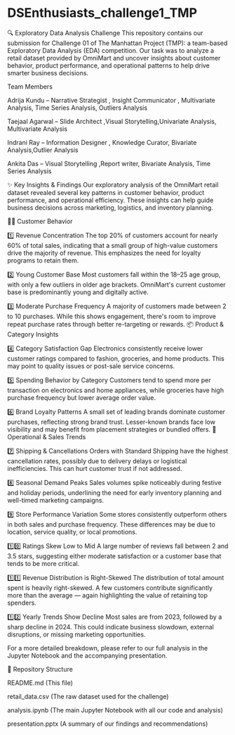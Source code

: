 # DSEnthusiasts_challenge1_TMP

🔍 Exploratory Data Analysis Challenge
This repository contains our submission for Challenge 01 of The Manhattan Project (TMP): a team-based Exploratory Data Analysis (EDA) competition. Our task was to analyze a retail dataset provided by OmniMart and uncover insights about customer behavior, product performance, and operational patterns to help drive smarter business decisions.

Team Members

Adrija Kundu – Narrative Strategist , Insight Communicator , Multivariate Analysis, Time Series Analysis, Outliers Analysis

Taejaal Agarwal –  Slide Architect ,Visual Storytelling,Univariate Analysis, Multivariate Analysis

Indrani Ray –   Information Designer , Knowledge Curator, Bivariate Analysis,Outlier Analysis

Ankita Das – Visual Storytelling ,Report writer, Bivariate Analysis, Time Series Analysis

✨ Key Insights & Findings
Our exploratory analysis of the OmniMart retail dataset revealed several key patterns in customer behavior, product performance, and operational efficiency. These insights can help guide business decisions across marketing, logistics, and inventory planning.

🧍‍♂️ Customer Behavior

1️⃣ Revenue Concentration
The top 20% of customers account for nearly 60% of total sales, indicating that a small group of high-value customers drive the majority of revenue. This emphasizes the need for loyalty programs to retain them.

2️⃣ Young Customer Base
Most customers fall within the 18–25 age group, with only a few outliers in older age brackets. OmniMart's current customer base is predominantly young and digitally active.

3️⃣ Moderate Purchase Frequency
A majority of customers made between 2 to 10 purchases. While this shows engagement, there's room to improve repeat purchase rates through better re-targeting or rewards.
📦 Product & Category Insights

4️⃣ Category Satisfaction Gap
Electronics consistently receive lower customer ratings compared to fashion, groceries, and home products. This may point to quality issues or post-sale service concerns.

5️⃣ Spending Behavior by Category
Customers tend to spend more per transaction on electronics and home appliances, while groceries have high purchase frequency but lower average order value.

6️⃣ Brand Loyalty Patterns
A small set of leading brands dominate customer purchases, reflecting strong brand trust. Lesser-known brands face low visibility and may benefit from placement strategies or bundled offers.
🚚 Operational & Sales Trends

7️⃣ Shipping & Cancellations
Orders with Standard Shipping have the highest cancellation rates, possibly due to delivery delays or logistical inefficiencies. This can hurt customer trust if not addressed.

8️⃣ Seasonal Demand Peaks
Sales volumes spike noticeably during festive and holiday periods, underlining the need for early inventory planning and well-timed marketing campaigns.

9️⃣ Store Performance Variation
Some stores consistently outperform others in both sales and purchase frequency. These differences may be due to location, service quality, or local promotions.

1️⃣0️⃣ Ratings Skew Low to Mid
A large number of reviews fall between 2 and 3.5 stars, suggesting either moderate satisfaction or a customer base that tends to be more critical.

1️⃣1️⃣ Revenue Distribution is Right-Skewed
The distribution of total amount spent is heavily right-skewed. A few customers contribute significantly more than the average — again highlighting the value of retaining top spenders.

1️⃣2️⃣ Yearly Trends Show Decline
Most sales are from 2023, followed by a sharp decline in 2024. This could indicate business slowdown, external disruptions, or missing marketing opportunities.

For a more detailed breakdown, please refer to our full analysis in the Jupyter Notebook and the accompanying presentation.

📁 Repository Structure

README.md (This file)

retail_data.csv (The raw dataset used for the challenge)

analysis.ipynb (The main Jupyter Notebook with all our code and analysis)

presentation.pptx (A summary of our findings and recommendations)
